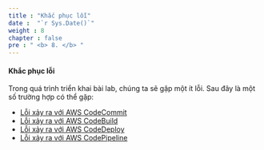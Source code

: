 ```yaml
---
title : "Khắc phục lỗi"
date :  "`r Sys.Date()`" 
weight : 8
chapter : false
pre : " <b> 8. </b> "
---
```

#### Khắc phục lỗi

Trong quá trình triển khai bài lab, chúng ta sẽ gặp một ít lỗi. Sau đây là một số trường hợp có thể gặp:

- [Lỗi xảy ra với AWS CodeCommit](https://docs.aws.amazon.com/codecommit/latest/userguide/troubleshooting.html)
- [Lỗi xảy ra với AWS CodeBuild](https://docs.amazonaws.cn/en_us/codebuild/latest/userguide/troubleshooting.html)
- [Lỗi xảy ra với AWS CodeDeploy](https://docs.aws.amazon.com/codedeploy/latest/userguide/troubleshooting.html)
- [Lỗi xảy ra với AWS CodePipeline](https://docs.aws.amazon.com/codepipeline/latest/userguide/troubleshooting.html)